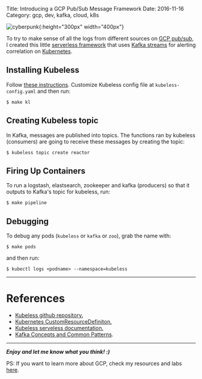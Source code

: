 Title: Introducing a GCP Pub/Sub Message Framework
Date: 2016-11-16
Category: gcp, dev, kafka, cloud, k8s

![cyberpunk](./cyberpunk/21.jpg){:height="300px" width="400px"}


To try to make sense of all the logs from different sources on [GCP pub/sub](https://cloud.google.com/pubsub/docs/overview), I created this little [serverless framework](https://github.com/go-outside-labs/GCP-Pub-Sub-Message-Framework) that uses [Kafka streams](https://kafka.apache.org/intro) for alerting correlation on [Kubernetes](https://kubernetes.io/).


## Installing Kubeless

Follow [these instructions](https://github.com/kubeless/kubeless). Customize Kubeless config file at `kubeless-config.yaml` and then run:

```
$ make kl
```

## Creating Kubeless topic

In Kafka, messages are published into topics. The functions ran by kubeless (consumers) are going to receive these messages by creating the topic:

```
$ kubeless topic create reactor
```

## Firing Up Containers

To run a logstash, elastsearch, zookeeper and kafka (producers) so that it outputs to Kafka's topic for kubeless, run:

```
$ make pipeline
```

## Debugging

To debug any pods (`kubeless` or `kafka` or `zoo`), grab the name with:

```
$ make pods
```

and then run:

```
$ kubectl logs <podname> --namespace=kubeless
```

-----

# References

* [Kubeless github repository.](https://github.com/kubeless/kubeless)
* [Kubernetes CustomResourceDefiniton.](https://kubernetes.io/docs/tasks/access-kubernetes-api/extend-api-custom-resource-definitions/)
* [Kubeless serveless documentation.](https://serverless.com/framework/docs/providers/kubeless/)
* [Kafka Concepts and Common Patterns](https://www.beyondthelines.net/computing/kafka-patterns/).



-------

***Enjoy and let me know what you think! :)***


PS: If you want to learn more about GCP, check my resources and labs [here](https://github.com/go-outside-labs/GCP_Studies_and_Labs).

